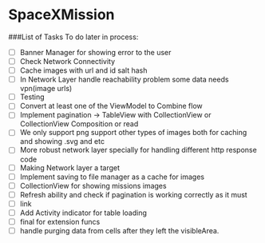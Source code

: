 #  SpaceXMission

###List of Tasks To do later in process:
- [ ] Banner Manager for showing error to the user
- [ ] Check Network Connectivity
- [ ] Cache images with url and id salt hash
- [ ] In Network Layer handle reachability problem some data needs vpn(image urls)
- [ ] Testing
- [ ] Convert at least one of the ViewModel to Combine flow
- [ ] Implement pagination -> TableView with CollectionView or CollectionView Composition or read
- [ ] We only support png support other types of images both for caching and showing .svg and etc
- [ ] More robust network layer specially for handling different http response code
- [ ] Making Network layer a target 
- [ ] Implement saving to file manager as a cache for images
- [ ] CollectionView for showing missions images
- [ ] Refresh ability and check if pagination is working correctly as it must
- [ ] link
- [ ] Add Activity indicator for table loading
- [ ] final for extension funcs
- [ ] handle purging data from cells after they left the visibleArea.
